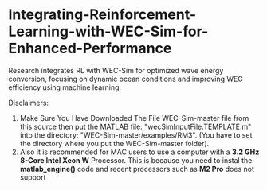 # Integrating-Reinforcement-Learning-with-WEC-Sim-for-Enhanced-Performance
Research integrates RL with WEC-Sim for optimized wave energy conversion, focusing on dynamic ocean conditions and improving WEC efficiency using machine learning.

Disclaimers: 
  1. Make Sure You Have Downloaded The File WEC-Sim-master file from [this source](https://github.com/WEC-Sim/WEC-Sim) then put the MATLAB file: "wecSimInputFile.TEMPLATE.m" into the directory: "WEC-Sim-master/examples/RM3". (You have to set the directory where you put the WEC-Sim-master folder).
  2. Also it is recommended for MAC users to use a computer with a **3.2 GHz 8-Core Intel Xeon W** Processor. This is because you need to instal the **matlab_engine()** code and recent processors such as **M2 Pro** does not support
